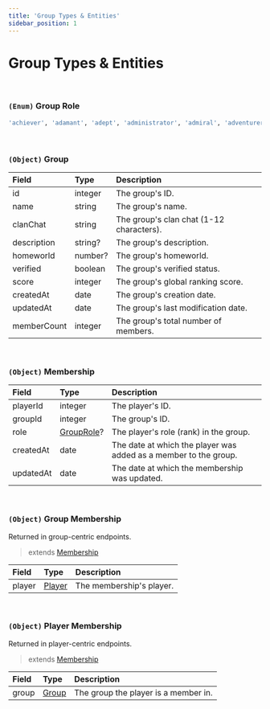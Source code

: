 ```yaml
---
title: 'Group Types & Entities'
sidebar_position: 1
---
```


# Group Types & Entities

<br />

### `(Enum)` Group Role

```bash
'achiever', 'adamant', 'adept', 'administrator', 'admiral', 'adventurer', 'air', 'anchor', 'apothecary', 'archer', 'armadylean', 'artillery', 'artisan', 'asgarnian', 'assassin', 'assistant', 'astral', 'athlete', 'attacker', 'bandit', 'bandosian', 'barbarian', 'battlemage', 'beast', 'berserker', 'blisterwood', 'blood', 'blue', 'bob', 'body', 'brassican', 'brawler', 'brigadier', 'brigand', 'bronze', 'bruiser', 'bulwark', 'burglar', 'burnt', 'cadet', 'captain', 'carry', 'champion', 'chaos', 'cleric', 'collector', 'colonel', 'commander', 'competitor', 'completionist', 'constructor', 'cook', 'coordinator', 'corporal', 'cosmic', 'councillor', 'crafter', 'crew', 'crusader', 'cutpurse', 'death', 'defender', 'defiler', 'deputy_owner', 'destroyer', 'diamond', 'diseased', 'doctor', 'dogsbody', 'dragon', 'dragonstone', 'druid', 'duellist', 'earth', 'elite', 'emerald', 'enforcer', 'epic', 'executive', 'expert', 'explorer', 'farmer', 'feeder', 'fighter', 'fire', 'firemaker', 'firestarter', 'fisher', 'fletcher', 'forager', 'fremennik', 'gamer', 'gatherer', 'general', 'gnome_child', 'gnome_elder', 'goblin', 'gold', 'goon', 'green', 'grey', 'guardian', 'guthixian', 'harpoon', 'healer', 'hellcat', 'helper', 'herbologist', 'hero', 'holy', 'hoarder', 'hunter', 'ignitor', 'illusionist', 'imp', 'infantry', 'inquisitor', 'iron', 'jade', 'justiciar', 'kandarin', 'karamjan', 'kharidian', 'kitten', 'knight', 'labourer', 'law', 'leader', 'learner', 'legacy', 'legend', 'legionnaire', 'lieutenant', 'looter', 'lumberjack', 'magic', 'magician', 'major', 'maple', 'marshal', 'master', 'maxed', 'mediator', 'medic', 'mentor', 'member', 'merchant', 'mind', 'miner', 'minion', 'misthalinian', 'mithril', 'moderator', 'monarch', 'morytanian', 'mystic', 'myth', 'natural', 'nature', 'necromancer', 'ninja', 'noble', 'novice', 'nurse', 'oak', 'officer', 'onyx', 'opal', 'oracle', 'orange', 'owner', 'page', 'paladin', 'pawn', 'pilgrim', 'pine', 'pink', 'prefect', 'priest', 'private', 'prodigy', 'proselyte', 'prospector', 'protector', 'pure', 'purple', 'pyromancer', 'quester', 'racer', 'raider', 'ranger', 'record_chaser', 'recruit', 'recruiter', 'red_topaz', 'red', 'rogue', 'ruby', 'rune', 'runecrafter', 'sage', 'sapphire', 'saradominist', 'saviour', 'scavenger', 'scholar', 'scourge', 'scout', 'scribe', 'seer', 'senator', 'sentry', 'serenist', 'sergeant', 'shaman', 'sheriff', 'short_green_guy', 'skiller', 'skulled', 'slayer', 'smiter', 'smith', 'smuggler', 'sniper', 'soul', 'specialist', 'speed_runner', 'spellcaster', 'squire', 'staff', 'steel', 'strider', 'striker', 'summoner', 'superior', 'supervisor', 'teacher', 'templar', 'therapist', 'thief', 'tirannian', 'trialist', 'trickster', 'tzkal', 'tztok', 'unholy', 'vagrant', 'vanguard', 'walker', 'wanderer', 'warden', 'warlock', 'warrior', 'water', 'wild', 'willow', 'wily', 'wintumber', 'witch', 'wizard', 'worker', 'wrath', 'xerician', 'yellow', 'yew', 'zamorakian', 'zarosian', 'zealot', 'zenyte'
```

<br />

### `(Object)` Group

| Field       | Type    | Description                              |
| :---------- | :------ | :--------------------------------------- |
| id          | integer | The group's ID.                          |
| name        | string  | The group's name.                        |
| clanChat    | string  | The group's clan chat (1-12 characters). |
| description | string? | The group's description.                 |
| homeworld   | number? | The group's homeworld.                   |
| verified    | boolean | The group's verified status.             |
| score       | integer | The group's global ranking score.        |
| createdAt   | date    | The group's creation date.               |
| updatedAt   | date    | The group's last modification date.      |
| memberCount | integer | The group's total number of members.     |

<br />

### `(Object)` Membership

| Field     | Type                                                             | Description                                                      |
| :-------- | :--------------------------------------------------------------- | :--------------------------------------------------------------- |
| playerId  | integer                                                          | The player's ID.                                                 |
| groupId   | integer                                                          | The group's ID.                                                  |
| role      | [GroupRole](/groups-api/group-type-definitions#enum-group-role)? | The player's role (rank) in the group.                           |
| createdAt | date                                                             | The date at which the player was added as a member to the group. |
| updatedAt | date                                                             | The date at which the membership was updated.                    |

<br />

### `(Object)` Group Membership

Returned in group-centric endpoints.

> extends [Membership](/groups-api/group-type-definitions#object-membership)

| Field  | Type                                                         | Description              |
| :----- | :----------------------------------------------------------- | :----------------------- |
| player | [Player](/players-api/player-type-definitions#object-player) | The membership's player. |

<br />

### `(Object)` Player Membership

Returned in player-centric endpoints.

> extends [Membership](/groups-api/group-type-definitions#object-membership)

| Field | Type                                                     | Description                          |
| :---- | :------------------------------------------------------- | :----------------------------------- |
| group | [Group](/groups-api/group-type-definitions#object-group) | The group the player is a member in. |

<br />
